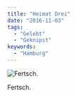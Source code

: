 ```yaml
---
title: "Heimat Drei"
date: "2016-11-03"
tags:
  - "Gelebt"
  - "Geknipst"
keywords:
  - "Hamburg"
---
```


![Fertsch.](/img/heimat-drei-1024x768.jpg)

Fertsch.
